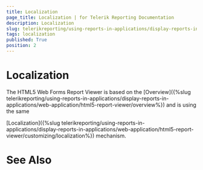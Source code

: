 ```yaml
---
title: Localization
page_title: Localization | for Telerik Reporting Documentation
description: Localization
slug: telerikreporting/using-reports-in-applications/display-reports-in-applications/web-application/html5-asp.net-web-forms-report-viewer/customizing/localization
tags: localization
published: True
position: 2
---
```


# Localization



The HTML5 Web Forms Report Viewer is based on the 
[Overview]({%slug telerikreporting/using-reports-in-applications/display-reports-in-applications/web-application/html5-report-viewer/overview%})
 and is using the same 
      
[Localization]({%slug telerikreporting/using-reports-in-applications/display-reports-in-applications/web-application/html5-report-viewer/customizing/localization%})
 mechanism.
      


# See Also

